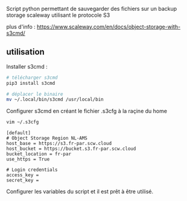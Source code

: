 Script python permettant de sauvegarder des fichiers sur un backup storage scaleway utilisant le protocole S3

plus d'info : https://www.scaleway.com/en/docs/object-storage-with-s3cmd/

## utilisation

Installer s3cmd :

``` bash
# télécharger s3cmd
pip3 install s3cmd

# déplacer le binaire
mv ~/.local/bin/s3cmd /usr/local/bin
```

Configurer s3cmd en créant le fichier .s3cfg à la raçine du home
``` bash
vim ~/.s3cfg
```

``` init
[default]
# Object Storage Region NL-AMS
host_base = https://s3.fr-par.scw.cloud
host_bucket = https://bucket.s3.fr-par.scw.cloud
bucket_location = fr-par
use_https = True

# Login credentials
access_key = 
secret_key = 

```

Configurer les variables du script et il est prêt à être utilisé.

